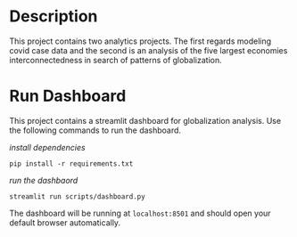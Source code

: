 # Description
This project contains two analytics projects. The first regards modeling covid
case data and the second is an analysis of the five largest economies interconnectedness
in search of patterns of globalization.

# Run Dashboard
This project contains a streamlit dashboard for globalization analysis. Use the
following commands to run the dashboard. 

*install dependencies*
```
pip install -r requirements.txt
```

*run the dashbaord*
```
streamlit run scripts/dashboard.py
```

The dashboard will be running at `localhost:8501` and should open your default
browser automatically.